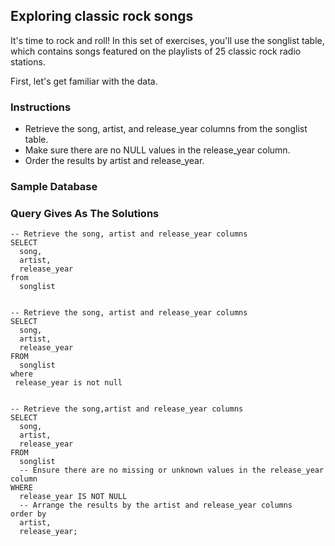 ## Exploring classic rock songs
It's time to rock and roll! In this set of exercises, you'll use the songlist table, which contains songs featured on the playlists of 25 classic rock radio stations.

First, let's get familiar with the data.

### Instructions
- Retrieve the song, artist, and release_year columns from the songlist table.
- Make sure there are no NULL values in the release_year column.
- Order the results by artist and release_year.

### Sample Database

### Query Gives As The Solutions
<section>
    <pre><code>-- Retrieve the song, artist and release_year columns
SELECT
  song, 
  artist, 
  release_year
from
  songlist
  </code></pre>
  </section>  
  <section>
    <pre><code>-- Retrieve the song, artist and release_year columns
SELECT 
  song,
  artist,
  release_year
FROM 
  songlist 
where
 release_year is not null
  </code></pre>
  </section> 
  
  <section>
    <pre><code>-- Retrieve the song,artist and release_year columns
SELECT 
  song, 
  artist, 
  release_year 
FROM 
  songlist 
  -- Ensure there are no missing or unknown values in the release_year column
WHERE 
  release_year IS NOT NULL 
  -- Arrange the results by the artist and release_year columns
order by
  artist, 
  release_year;</code></pre>
  </section> 